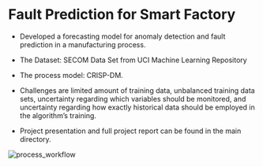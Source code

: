 # Fault Prediction for Smart Factory
- Developed a forecasting model for anomaly detection and fault prediction in a manufacturing process.

- The Dataset: SECOM Data Set from UCI Machine Learning Repository

- The process model: CRISP-DM.

- Challenges are limited amount of training data, unbalanced training data sets, uncertainty regarding which variables should be monitored, and uncertainty regarding how exactly historical data should be employed in the algorithm’s training.

- Project presentation and full project report can be found in the main directory.

![process_workflow](https://user-images.githubusercontent.com/18153201/148653760-f9785e30-f904-4119-9d96-ede671da27dc.png)
